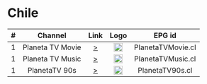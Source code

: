 <h1>Chile</h1>

| #    | Channel        | Link  | Logo | EPG id |
|:----:|:--------------:|:-----:|:----:|:------:|
| 1 | Planeta TV Movie  | [>](https://scl.edge.grupoz.cl/movie/live/playlist.m3u8) | <img height="20" src="https://planetatv.cl/chile/wp-content/uploads/2023/02/PLANETATV3.png"/> | PlanetaTVMovie.cl |
| 1 | Planeta TV Music | [>](https://scl.edge.grupoz.cl/music/live/music.m3u8) | <img height="20" src="https://planetatv.cl/chile/wp-content/uploads/2023/02/PLANETATV3.png"/> | PlanetaTVMusic.cl |
| 1 | PlanetaTV 90s  | [>](https://mediacpstreamchile.com:1936/8102/8102/playlist.m3u8) | <img height="20" src="https://planetatv.cl/chile/wp-content/uploads/2023/02/PLANETATV3.png"/> | PlanetaTV90s.cl |
